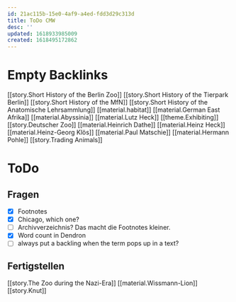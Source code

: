 ```yaml
---
id: 21ac115b-15e0-4af9-a4ed-fdd3d29c313d
title: ToDo CMW
desc: ''
updated: 1618933985009
created: 1618495172862
---
```


# Empty Backlinks

[[story.Short History of the Berlin Zoo]]
[[story.Short History of the Tierpark Berlin]]
[[story.Short History of the MfN]]
[[story.Short History of the Anatomische Lehrsammlung]]
[[material.habitat]]
[[material.German East Afrika]]
[[material.Abyssinia]]
[[material.Lutz Heck]]
[[theme.Exhibiting]]
[[story.Deutscher Zoo]]
[[material.Heinrich Dathe]]
[[material.Heinz Heck]]
[[material.Heinz-Georg Klös]]
[[material.Paul Matschie]]
[[material.Hermann Pohle]]
[[story.Trading Animals]]

# ToDo

## Fragen

- [x] Footnotes
- [x] Chicago, which one?
- [ ] Archivverzeichnis? Das macht die Footnotes kleiner.
- [x] Word count in Dendron
- [ ] always put a backling when the term pops up in a text?

## Fertigstellen

[[story.The Zoo during the Nazi-Era]]
[[material.Wissmann-Lion]]
[[story.Knut]]



